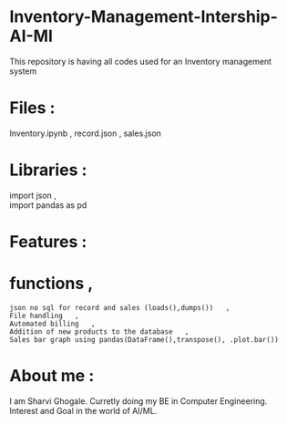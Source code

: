 # Inventory-Management-Intership-AI-Ml
This repository is having all codes used for an Inventory management system 

# Files :
  Inventory.ipynb   ,
	record.json   ,
	sales.json   
  
# Libraries :
  import json   ,  
	import pandas as pd
  
# Features :
  # functions  ,
	json no sql for record and sales (loads(),dumps())   ,
	File handling   ,
	Automated billing   ,
	Addition of new products to the database   ,
	Sales bar graph using pandas(DataFrame(),transpose(), .plot.bar())   
   
 # About me :
   I am Sharvi Ghogale. Curretly doing my BE in Computer Engineering.
	 Interest and Goal in the world of AI/ML.
   
